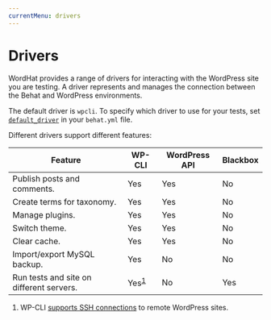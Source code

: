 ```yaml
---
currentMenu: drivers
---
```


# Drivers

WordHat provides a range of drivers for interacting with the WordPress site you are testing. A driver represents and manages the connection between the Behat and WordPress environments.

The default driver is `wpcli`. To specify which driver to use for your tests, set [`default_driver`](settings.html) in your `behat.yml` file.

Different drivers support different features:

Feature                                  | WP-CLI                     | WordPress API | Blackbox
---------------------------------------- | -------------------------- | ------------- | --------
Publish posts and comments.              | Yes                        | Yes           | No
Create terms for taxonomy.               | Yes                        | Yes           | No
Manage plugins.                          | Yes                        | Yes           | No
Switch theme.                            | Yes                        | Yes           | No
Clear cache.                             | Yes                        | Yes           | No
Import/export MySQL backup.              | Yes                        | No            | No
Run tests and site on different servers. | Yes<sup>[1](#WP-CLI)</sup> | No            | Yes

1. WP-CLI <a href="https://wp-cli.org/blog/version-0.24.0.html#but-wait-whats-the-ssh-in-there" id="WP-CLI">supports SSH connections</a> to remote WordPress sites.
